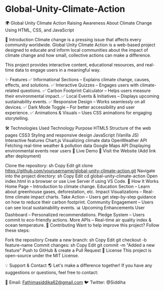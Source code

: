 # Global-Unity-Climate-Action
🌍 Global Unity Climate Action
Raising Awareness About Climate Change Using HTML, CSS, and JavaScript

📌 Introduction
Climate change is a pressing issue that affects every community worldwide. Global Unity Climate Action is a web-based project designed to educate and inform local communities about the impact of climate change and how small, collective actions can make a difference.

This project provides interactive content, educational resources, and real-time data to engage users in a meaningful way.

✨ Features
✅ Informational Sections – Explains climate change, causes, effects, and solutions.
✅ Interactive Quizzes – Engages users with climate-related questions.
✅ Carbon Footprint Calculator – Helps users measure their environmental impact.
✅ Local Events & Initiatives – Displays upcoming sustainability events.
✅ Responsive Design – Works seamlessly on all devices.
✅ Dark Mode Toggle – For better accessibility and user experience.
✅ Animations & Visuals – Uses CSS animations for engaging storytelling.

🛠️ Technologies Used
Technology	Purpose
HTML5	Structure of the web pages
CSS3	Styling and responsive design
JavaScript (Vanilla JS)	Interactive features
Chart.js	Visualizing climate data
OpenWeather API	Fetching real-time weather & pollution data
Google Maps API	Displaying environmental events near users
🚀 Live Demo
🔗 Visit the Website (Add link after deployment)

Clone the repository:
sh
Copy
Edit
git clone https://github.com/yourusername/global-unity-climate-action.git
Navigate into the project directory:
sh
Copy
Edit
cd global-unity-climate-action
Open index.html in a browser or use Live Server if using VS Code.
🌱 How It Works
Home Page – Introduction to climate change.
Education Section – Learn about greenhouse gases, deforestation, etc.
Impact Visualizations – Real-time climate impact charts.
Take Action – Users get step-by-step guidance on how to reduce their carbon footprint.
Community Engagement – Users can see local sustainability events.
📊 Upcoming Enhancements
 User Dashboard – Personalized recommendations.
 Pledge System – Users commit to eco-friendly actions.
 More APIs – Real-time air quality index & ocean temperature.
🤝 Contributing
Want to help improve this project? Follow these steps:

Fork the repository
Create a new branch:
sh
Copy
Edit
git checkout -b feature-name
Commit changes:
sh
Copy
Edit
git commit -m "Added a new feature"
Push to GitHub & create a Pull Request
📜 License
This project is open-source under the MIT License.

💡 Support & Contact
🌎 Let's make a difference together! If you have any suggestions or questions, feel free to contact:

📧 Email: Fathimasiddika62@gmail.com
🐦 Twitter: @Siddiha

